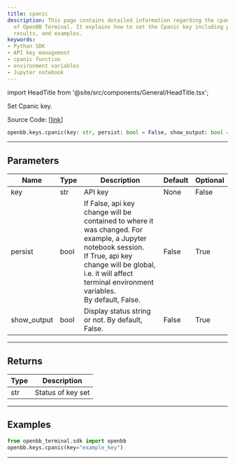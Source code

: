 ```yaml
---
title: cpanic
description: This page contains detailed information regarding the cpanic function
  of OpenBB Terminal. It explains how to set the Cpanic key including parameters,
  results, and examples.
keywords:
- Python SDK
- API key management
- cpanic function
- environment variables
- Jupyter notebook
---
```


import HeadTitle from '@site/src/components/General/HeadTitle.tsx';

<HeadTitle title="keys.cpanic - Reference | OpenBB SDK Docs" />

Set Cpanic key.

Source Code: [[link](https://github.com/OpenBB-finance/OpenBBTerminal/tree/main/openbb_terminal/keys_model.py#L1924)]

```python
openbb.keys.cpanic(key: str, persist: bool = False, show_output: bool = False)
```

---

## Parameters

| Name | Type | Description | Default | Optional |
| ---- | ---- | ----------- | ------- | -------- |
| key | str | API key | None | False |
| persist | bool | If False, api key change will be contained to where it was changed. For example, a Jupyter notebook session.<br/>If True, api key change will be global, i.e. it will affect terminal environment variables.<br/>By default, False. | False | True |
| show_output | bool | Display status string or not. By default, False. | False | True |


---

## Returns

| Type | Description |
| ---- | ----------- |
| str | Status of key set |
---

## Examples

```python
from openbb_terminal.sdk import openbb
openbb.keys.cpanic(key="example_key")
```

---
